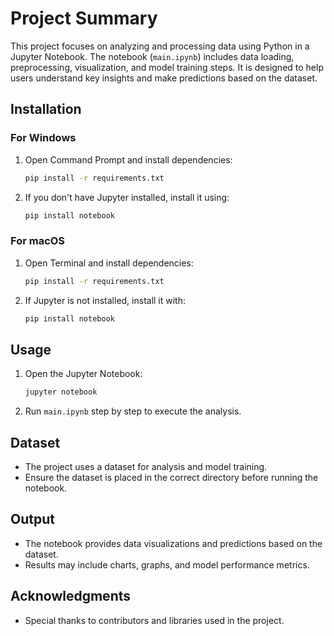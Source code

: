 # Project Summary

This project focuses on analyzing and processing data using Python in a Jupyter Notebook. The notebook (`main.ipynb`) includes data loading, preprocessing, visualization, and model training steps. It is designed to help users understand key insights and make predictions based on the dataset.

## Installation

### For Windows
1. Open Command Prompt and install dependencies:
   ```bash
   pip install -r requirements.txt
   ```
2. If you don't have Jupyter installed, install it using:
   ```bash
   pip install notebook
   ```

### For macOS
1. Open Terminal and install dependencies:
   ```bash
   pip install -r requirements.txt
   ```
2. If Jupyter is not installed, install it with:
   ```bash
   pip install notebook
   ```

## Usage

1. Open the Jupyter Notebook:
   ```bash
   jupyter notebook
   ```
2. Run `main.ipynb` step by step to execute the analysis.

## Dataset

- The project uses a dataset for analysis and model training.
- Ensure the dataset is placed in the correct directory before running the notebook.

## Output

- The notebook provides data visualizations and predictions based on the dataset.
- Results may include charts, graphs, and model performance metrics.

## Acknowledgments

- Special thanks to contributors and libraries used in the project.

